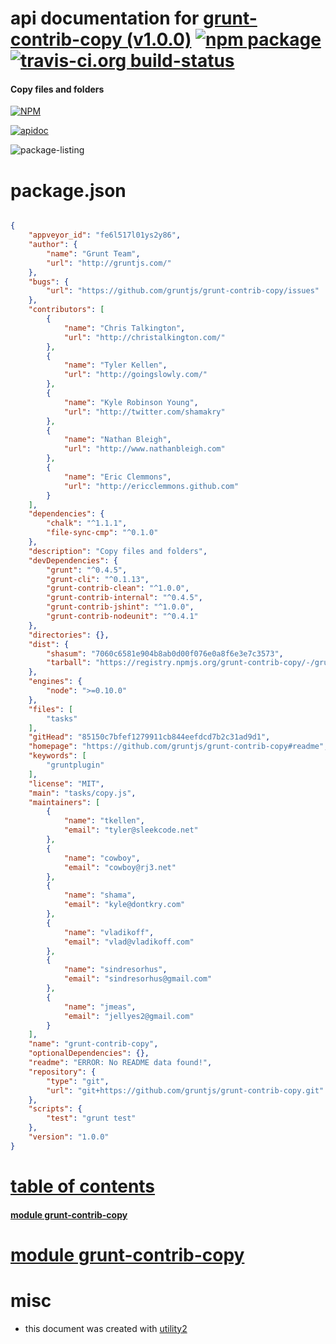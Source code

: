 # api documentation for  [grunt-contrib-copy (v1.0.0)](https://github.com/gruntjs/grunt-contrib-copy#readme)  [![npm package](https://img.shields.io/npm/v/npmdoc-grunt-contrib-copy.svg?style=flat-square)](https://www.npmjs.org/package/npmdoc-grunt-contrib-copy) [![travis-ci.org build-status](https://api.travis-ci.org/npmdoc/node-npmdoc-grunt-contrib-copy.svg)](https://travis-ci.org/npmdoc/node-npmdoc-grunt-contrib-copy)
#### Copy files and folders

[![NPM](https://nodei.co/npm/grunt-contrib-copy.png?downloads=true)](https://www.npmjs.com/package/grunt-contrib-copy)

[![apidoc](https://npmdoc.github.io/node-npmdoc-grunt-contrib-copy/build/screen-capture.buildNpmdoc.browser._2Fhome_2Ftravis_2Fbuild_2Fnpmdoc_2Fnode-npmdoc-grunt-contrib-copy_2Ftmp_2Fbuild_2Fapidoc.html.png)](https://npmdoc.github.io/node-npmdoc-grunt-contrib-copy/build..beta..travis-ci.org/apidoc.html)

![package-listing](https://npmdoc.github.io/node-npmdoc-grunt-contrib-copy/build/screen-capture.npmPackageListing.svg)



# package.json

```json

{
    "appveyor_id": "fe6l517l01ys2y86",
    "author": {
        "name": "Grunt Team",
        "url": "http://gruntjs.com/"
    },
    "bugs": {
        "url": "https://github.com/gruntjs/grunt-contrib-copy/issues"
    },
    "contributors": [
        {
            "name": "Chris Talkington",
            "url": "http://christalkington.com/"
        },
        {
            "name": "Tyler Kellen",
            "url": "http://goingslowly.com/"
        },
        {
            "name": "Kyle Robinson Young",
            "url": "http://twitter.com/shamakry"
        },
        {
            "name": "Nathan Bleigh",
            "url": "http://www.nathanbleigh.com"
        },
        {
            "name": "Eric Clemmons",
            "url": "http://ericclemmons.github.com"
        }
    ],
    "dependencies": {
        "chalk": "^1.1.1",
        "file-sync-cmp": "^0.1.0"
    },
    "description": "Copy files and folders",
    "devDependencies": {
        "grunt": "^0.4.5",
        "grunt-cli": "^0.1.13",
        "grunt-contrib-clean": "^1.0.0",
        "grunt-contrib-internal": "^0.4.5",
        "grunt-contrib-jshint": "^1.0.0",
        "grunt-contrib-nodeunit": "^0.4.1"
    },
    "directories": {},
    "dist": {
        "shasum": "7060c6581e904b8ab0d00f076e0a8f6e3e7c3573",
        "tarball": "https://registry.npmjs.org/grunt-contrib-copy/-/grunt-contrib-copy-1.0.0.tgz"
    },
    "engines": {
        "node": ">=0.10.0"
    },
    "files": [
        "tasks"
    ],
    "gitHead": "85150c7bfef1279911cb844eefdcd7b2c31ad9d1",
    "homepage": "https://github.com/gruntjs/grunt-contrib-copy#readme",
    "keywords": [
        "gruntplugin"
    ],
    "license": "MIT",
    "main": "tasks/copy.js",
    "maintainers": [
        {
            "name": "tkellen",
            "email": "tyler@sleekcode.net"
        },
        {
            "name": "cowboy",
            "email": "cowboy@rj3.net"
        },
        {
            "name": "shama",
            "email": "kyle@dontkry.com"
        },
        {
            "name": "vladikoff",
            "email": "vlad@vladikoff.com"
        },
        {
            "name": "sindresorhus",
            "email": "sindresorhus@gmail.com"
        },
        {
            "name": "jmeas",
            "email": "jellyes2@gmail.com"
        }
    ],
    "name": "grunt-contrib-copy",
    "optionalDependencies": {},
    "readme": "ERROR: No README data found!",
    "repository": {
        "type": "git",
        "url": "git+https://github.com/gruntjs/grunt-contrib-copy.git"
    },
    "scripts": {
        "test": "grunt test"
    },
    "version": "1.0.0"
}
```



# <a name="apidoc.tableOfContents"></a>[table of contents](#apidoc.tableOfContents)

#### [module grunt-contrib-copy](#apidoc.module.grunt-contrib-copy)



# <a name="apidoc.module.grunt-contrib-copy"></a>[module grunt-contrib-copy](#apidoc.module.grunt-contrib-copy)



# misc
- this document was created with [utility2](https://github.com/kaizhu256/node-utility2)
